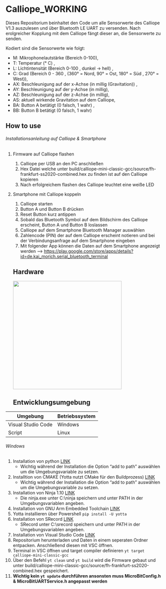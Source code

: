 # Calliope_WORKING
Dieses Repositorium beinhaltet den Code um alle Sensorwerte des Calliope V1.3 auszulesen und über Bluetooth LE UART zu versenden. 
Nach erolgreicher Kopplung mit dem Calliope fängt dieser an, die Sensorwerte zu senden.

Kodiert sind die Sensorwerte wie folgt:
* M: Mikrophonelautstärke (Bereich 0-100), 
* T: Temperatur (° C) , 
* L: Lichtintensität (Bereich 0-100 , dunkel -> hell) , 
* C: Grad (Bereich 0 - 360 , (360° = Nord, 90° = Ost, 180° = Süd , 270° = West)), 
* AX: Beschleunigung auf der x-Achse (in millig (Gravitation)) , 
* AY: Beschleunigung auf der y-Achse (in millig), 
* AZ: Beschleunigung auf der z-Achse (in millig), 
* AS: aktuell wirkende Gravitation auf dem Calliope, 
* BA: Button A betätigt (0 falsch, 1 wahr) , 
* BB: Button B betätigt (0 falsch, 1 wahr)

## How to use

###### Installationsanleitung auf Calliope & Smartphone
1. Firmware auf Calliope flashen
   1. Calliope per USB an den PC anschließen
   1. Hex Datei welche unter build/calliope-mini-classic-gcc/source/fh-frankfurt-ss2020-combined.hex zu finden ist auf den Calliope kopieren
   1. Nach erfolgreichem flashen des Calliope leuchtet eine weiße LED
1. Smartphone mit Calliope koppeln
   1. Calliope starten
   1. Button A und Button B drücken
   1. Reset Button kurz antippen
   1. Sobald das Bluetooth Symbol auf dem Bildschirm des Calliope erscheint, Button A und Button B loslassen
   1. Calliope auf dem Smartphone Bluetooth Manager auswählen
   1. Zahlencode (PIN) der auf dem Calliope erscheint notieren und bei der Verbindungsanfrage auf dem Smartphone eingeben
   1. Mit folgender App können die Daten auf dem Smartphone angezeigt werden --> https://play.google.com/store/apps/details?id=de.kai_morich.serial_bluetooth_terminal
   
   
   ## Hardware
   
   <img src="https://github.com/calliope-mini/calliope-demo/blob/master/calliope-mini-v1.0.png" width="350"/>
 
   
   ## Entwicklungsumgebung
   
| Umgebung | Betriebssystem |
| ------------- |-------------|
| Visual Studio Code | Windows |
| Script  | Linux |
   
###### Windows
1. Installation von python [LINK](https://www.python.org/downloads/)
      * Wichtig während der Installation die Option “add to path” auswählen um die Umgebungsvariable zu setzen.
1. Installtion von CMAKE (Yotta nutzt CMake für den Buildprozess) [LINK](http://www.cmake.org/download/)
      * Wichtig während der Installation die Option “add to path” auswählen um die Umgebungsvariable zu setzen.
1. Installation von Ninja 1.10 [LINK](https://github.com/ninja-build/ninja/releases/download/v1.10.0/ninja-win.zip)
      * Die ninja.exe unter C:\ninja speichern und unter PATH in der Umgebungsvariablen angeben.
1. Installation von GNU Arm Embedded Toolchain [LINK](https://developer.arm.com/-/media/Files/downloads/gnu-rm/9-2020q2/gcc-arm-none-eabi-9-2020-q2-update-win32.exe?revision=50c95fb2-67ca-4df7-929b-55396266b4a1&la=en&hash=DE1CD6E7A15046FD1ADAF828EA4FA82228E682E2)
1. Yotta installieren über Powershell `pip install -U yotta`
1. Installation von SRecord [LINK](http://srecord.sourceforge.net/)
      * SRecord unter C:\srecord speichern und unter PATH in der Umgebungsvariablen angeben. 
1. Installation von Visual Studio Code [LINK](https://code.visualstudio.com/)
1. Repositorium herunterladen und Daten in einem seperaten Ordner entpacken. Anschließend diesen mit VSC öffnen.
1. Terminal in VSC öffnen und target compiler definieren `yt target calliope-mini-classic-gcc`
1. Über den Befehl `yt clean` und `yt build` wird die Firmware gebaut und unter build/calliope-mini-classic-gcc/source/fh-frankfurt-ss2020-combined.hex gespeichert.
1. **Wichtig kein `yt update` durchführen ansonsten muss MicroBitConfig.h & MicroBitUARTService.h angepasst werden**



   
   
 

